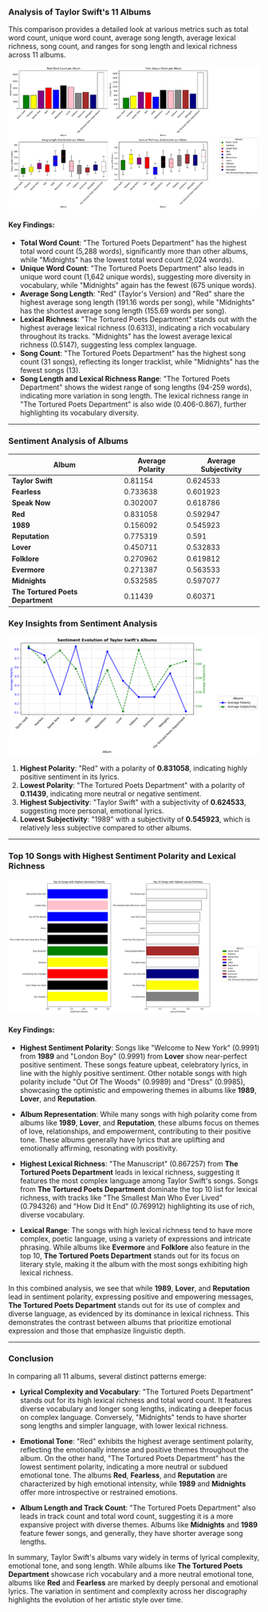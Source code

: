 ### Analysis of Taylor Swift's 11 Albums

This comparison provides a detailed look at various metrics such as total word count, unique word count, average song length, average lexical richness, song count, and ranges for song length and lexical richness across 11 albums.

<p align="center">
  <img src="https://github.com/amerchant23/MSDS-453-Final-Project/blob/main/Images/Album%20Analysis%20Visuals/All_Albums.png" />
</p>

#### Key Findings:
- **Total Word Count**: "The Tortured Poets Department" has the highest total word count (5,288 words), significantly more than other albums, while "Midnights" has the lowest total word count (2,024 words).
- **Unique Word Count**: "The Tortured Poets Department" also leads in unique word count (1,642 unique words), suggesting more diversity in vocabulary, while "Midnights" again has the fewest (675 unique words).
- **Average Song Length**: "Red" (Taylor's Version) and "Red" share the highest average song length (191.16 words per song), while "Midnights" has the shortest average song length (155.69 words per song).
- **Lexical Richness**: "The Tortured Poets Department" stands out with the highest average lexical richness (0.6313), indicating a rich vocabulary throughout its tracks. "Midnights" has the lowest average lexical richness (0.5147), suggesting less complex language.
- **Song Count**: "The Tortured Poets Department" has the highest song count (31 songs), reflecting its longer tracklist, while "Midnights" has the fewest songs (13).
- **Song Length and Lexical Richness Range**: "The Tortured Poets Department" shows the widest range of song lengths (94-259 words), indicating more variation in song length. The lexical richness range in "The Tortured Poets Department" is also wide (0.406-0.867), further highlighting its vocabulary diversity.

---

### Sentiment Analysis of Albums

| **Album**                         | **Average Polarity** | **Average Subjectivity** |
|-----------------------------------|----------------------|--------------------------|
| **Taylor Swift**                  | 0.81154              | 0.624533                 |
| **Fearless**                      | 0.733638             | 0.601923                 |
| **Speak Now**                     | 0.302007             | 0.618786                 |
| **Red**                           | 0.831058             | 0.592947                 |
| **1989**                          | 0.156092             | 0.545923                 |
| **Reputation**                    | 0.775319             | 0.591                    |
| **Lover**                         | 0.450711             | 0.532833                 |
| **Folklore**                      | 0.270962             | 0.619812                 |
| **Evermore**                      | 0.271387             | 0.563533                 |
| **Midnights**                     | 0.532585             | 0.597077                 |
| **The Tortured Poets Department** | 0.11439              | 0.60371                  |

### Key Insights from Sentiment Analysis

<p align="center">
  <img src="https://github.com/amerchant23/MSDS-453-Final-Project/blob/main/Images/Album%20Analysis%20Visuals/Sentiment%20Evolution%20of%20Albums.png" />
</p>

1. **Highest Polarity**: "Red" with a polarity of **0.831058**, indicating highly positive sentiment in its lyrics.
2. **Lowest Polarity**: "The Tortured Poets Department" with a polarity of **0.11439**, indicating more neutral or negative sentiment.
3. **Highest Subjectivity**: "Taylor Swift" with a subjectivity of **0.624533**, suggesting more personal, emotional lyrics.
4. **Lowest Subjectivity**: "1989" with a subjectivity of **0.545923**, which is relatively less subjective compared to other albums.

---

### Top 10 Songs with Highest Sentiment Polarity and Lexical Richness

<p align="center">
  <img src="https://github.com/amerchant23/MSDS-453-Final-Project/blob/main/Images/Album%20Analysis%20Visuals/Top%2010%20Songs.png" />
</p>

#### Key Findings:
- **Highest Sentiment Polarity**: Songs like "Welcome to New York" (0.9991) from **1989** and "London Boy" (0.9991) from **Lover** show near-perfect positive sentiment. These songs feature upbeat, celebratory lyrics, in line with the highly positive sentiment. Other notable songs with high polarity include "Out Of The Woods" (0.9989) and "Dress" (0.9985), showcasing the optimistic and empowering themes in albums like **1989**, **Lover**, and **Reputation**.
  
- **Album Representation**: While many songs with high polarity come from albums like **1989**, **Lover**, and **Reputation**, these albums focus on themes of love, relationships, and empowerment, contributing to their positive tone. These albums generally have lyrics that are uplifting and emotionally affirming, resonating with positivity.

- **Highest Lexical Richness**: "The Manuscript" (0.867257) from **The Tortured Poets Department** leads in lexical richness, suggesting it features the most complex language among Taylor Swift's songs. Songs from **The Tortured Poets Department** dominate the top 10 list for lexical richness, with tracks like "The Smallest Man Who Ever Lived" (0.794326) and "How Did It End" (0.769912) highlighting its use of rich, diverse vocabulary.

- **Lexical Range**: The songs with high lexical richness tend to have more complex, poetic language, using a variety of expressions and intricate phrasing. While albums like **Evermore** and **Folklore** also feature in the top 10, **The Tortured Poets Department** stands out for its focus on literary style, making it the album with the most songs exhibiting high lexical richness.


In this combined analysis, we see that while **1989**, **Lover**, and **Reputation** lead in sentiment polarity, expressing positive and empowering messages, **The Tortured Poets Department** stands out for its use of complex and diverse language, as evidenced by its dominance in lexical richness. This demonstrates the contrast between albums that prioritize emotional expression and those that emphasize linguistic depth.


---

### Conclusion

In comparing all 11 albums, several distinct patterns emerge:

- **Lyrical Complexity and Vocabulary**: "The Tortured Poets Department" stands out for its high lexical richness and total word count. It features diverse vocabulary and longer song lengths, indicating a deeper focus on complex language. Conversely, "Midnights" tends to have shorter song lengths and simpler language, with lower lexical richness.
  
- **Emotional Tone**: "Red" exhibits the highest average sentiment polarity, reflecting the emotionally intense and positive themes throughout the album. On the other hand, "The Tortured Poets Department" has the lowest sentiment polarity, indicating a more neutral or subdued emotional tone. The albums **Red**, **Fearless**, and **Reputation** are characterized by high emotional intensity, while **1989** and **Midnights** offer more introspective or restrained emotions.

- **Album Length and Track Count**: "The Tortured Poets Department" also leads in track count and total word count, suggesting it is a more expansive project with diverse themes. Albums like **Midnights** and **1989** feature fewer songs, and generally, they have shorter average song lengths.

In summary, Taylor Swift's albums vary widely in terms of lyrical complexity, emotional tone, and song length. While albums like **The Tortured Poets Department** showcase rich vocabulary and a more neutral emotional tone, albums like **Red** and **Fearless** are marked by deeply personal and emotional lyrics. The variation in sentiment and complexity across her discography highlights the evolution of her artistic style over time.
